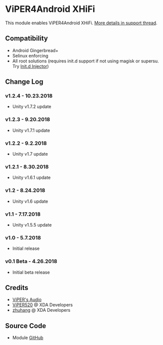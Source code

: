 # ViPER4Android XHiFi
This module enables ViPER4Android XHiFi. [More details in support thread](https://forum.xda-developers.com/apps/magisk/module-viper4android-fx-2-5-0-5-t3577058).

## Compatibility
* Android Gingerbread+
* Selinux enforcing
* All root solutions (requires init.d support if not using magisk or supersu. Try [Init.d Injector](https://forum.xda-developers.com/android/software-hacking/mod-universal-init-d-injector-wip-t3692105))

## Change Log
### v1.2.4 - 10.23.2018
* Unity v1.7.2 update

### v1.2.3 - 9.20.2018
* Unity v1.7.1 update

### v1.2.2 - 9.2.2018
* Unity v1.7 update

### v1.2.1 - 8.30.2018
* Unity v1.6.1 update

### v1.2 - 8.24.2018
* Unity v1.6 update

### v1.1 - 7.17.2018
* Unity v1.5.5 update

### v1.0 - 5.7.2018
* Initial release

### v0.1 Beta - 4.26.2018
* Initial beta release

## Credits
* [ViPER's Audio](http://vipersaudio.com/blog/)
* [ViPER520](http://vipersaudio.com/blog/) @ XDA Developers
* [zhuhang](https://forum.xda-developers.com/showthread.php?t=2191223) @ XDA Developers

## Source Code
* Module [GitHub](https://github.com/therealahrion/ViPER4Android-XHIFI)

